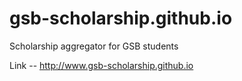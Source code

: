 # gsb-scholarship.github.io
Scholarship aggregator for GSB students

Link -- http://www.gsb-scholarship.github.io
